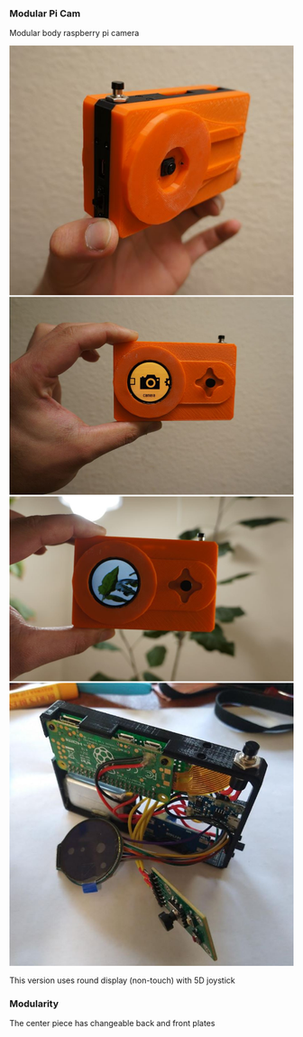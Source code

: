 ### Modular Pi Cam

Modular body raspberry pi camera

<img src="iso-front.JPG"/>

<img src="modular-pi-cam-lcd.JPG"/>

<img src="modular-pi-cam-passthrough.JPG"/>

<img src="back-iso-ps.JPG"/>

This version uses round display (non-touch) with 5D joystick

### Modularity

The center piece has changeable back and front plates